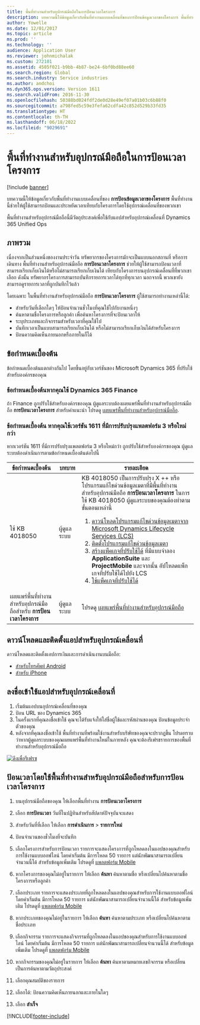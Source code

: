 ```yaml
---
title: พื้นที่ทำงานสำหรับอุปกรณ์มือถือในการป้อนเวลาโครงการ
description: บทความนี้ให้ข้อมูลเกี่ยวกับพื้นที่ทำงานแบบเคลื่อนที่ของการป้อนข้อมูลเวลาของโครงการ พื้นที่ทำงานนี้ช่วยให้ผู้ใช้สามารถป้อนและประหยัดเวลาเทียบกับโครงการโดยใช้อุปกรณ์เคลื่อนที่ของพวกเขา
author: Yowelle
ms.date: 12/01/2017
ms.topic: article
ms.prod: ''
ms.technology: ''
audience: Application User
ms.reviewer: johnmichalak
ms.custom: 272101
ms.assetid: 4505f021-b9bb-4b87-be24-6bf0bd88ee60
ms.search.region: Global
ms.search.industry: Service industries
ms.author: andchoi
ms.dyn365.ops.version: Version 1611
ms.search.validFrom: 2016-11-30
ms.openlocfilehash: 50388bd024fdf2de0d28e49ef07a01b03c6b88f0
ms.sourcegitcommit: a798fed5c59e3fefa62cdfa42c852d529b33fd35
ms.translationtype: HT
ms.contentlocale: th-TH
ms.lasthandoff: 06/18/2022
ms.locfileid: "9029691"
---
```

# <a name="project-time-entry-mobile-workspace"></a>พื้นที่ทำงานสำหรับอุปกรณ์มือถือในการป้อนเวลาโครงการ

[!include [banner](../includes/banner.md)]

บทความนี้ให้ข้อมูลเกี่ยวกับพื้นที่ทำงานแบบเคลื่อนที่ของ **การป้อนข้อมูลเวลาของโครงการ** พื้นที่ทำงานนี้ช่วยให้ผู้ใช้สามารถป้อนและประหยัดเวลาเทียบกับโครงการโดยใช้อุปกรณ์เคลื่อนที่ของพวกเขา

พื้นที่ทำงานสำหรับอุปกรณ์มือถือนี้มีวัตถุประสงค์เพื่อใช้กับแอปสำหรับอุปกรณ์เคลื่อนที่ Dynamics 365 Unified Ops 

## <a name="overview"></a>ภาพรวม
เนื่องจากเป็นส่วนหนึ่งของงานประจำวัน ทรัพยากรของโครงการมักจะเป็นแบบนอกสถานที่ หรือการเดินทาง พื้นที่ทำงานสำหรับอุปกรณ์มือถือ **การป้อนเวลาโครงการ** ช่วยให้ผู้ใช้สามารถป้อนเวลาที่สามารถเรียกเก็บเงินได้หรือไม่สามารถเรียกเก็บเงินได้ เทียบกับโครงการบนอุปกรณ์เคลื่อนที่ที่พวกเขาเลือก ดังนั้น ทรัพยากรโครงการสามารถบันทึกรายการเวลาได้ทุกที่ทุกเวลา นอกจากนี้ พวกเขายังสามารถดูรายการเวลาที่ถูกบันทึกไว้แล้ว 

โดยเฉพาะ ในพื้นที่ทำงานสำหรับอุปกรณ์มือถือ **การป้อนเวลาโครงการ** ผู้ใช้สามารถทำงานเหล่านี้ได้:

-   สำหรับวันที่เลือกใดๆ ให้ป้อนจำนวนชั่วโมงที่คุณใช้ไปกับงานหนึ่งๆ
-   ค้นหาตามชื่อโครงการหรือลูกค้า เพื่อค้นหาโครงการที่จะป้อนเวลาให้
-   ระบุประเภทและกิจกรรมสำหรับเวลาที่คุณใช้ไป
-   บันทึกเวลาเป็นแบบสามารถเรียกเก็บเงินได้ หรือไม่สามารถเรียกเก็บเงินได้สำหรับโครงการ
-   ป้อนความคิดเห็นภายนอกหรือภายในก็ได้

## <a name="prerequisites"></a>ข้อกำหนดเบื้องต้น
ข้อกำหนดเบื้องต้นแตกต่างกันไป โดยขึ้นอยู่กับเวอร์ชันของ Microsoft Dynamics 365 ที่ปรับใช้สำหรับองค์กรของคุณ

### <a name="prerequisites-if-you-use-dynamics-365-finance"></a>ข้อกำหนดเบื้องต้นหากคุณใช้ Dynamics 365 Finance
ถ้า Finance ถูกปรับใช้สำหรับองค์กรของคุณ ผู้ดูแลระบบต้องเผยแพร่พื้นที่ทำงานสำหรับอุปกรณ์มือถือ **การป้อนเวลาโครงการ** สำหรับคำแนะนำ โปรดดู [เผยแพร่พื้นที่ทำงานสำหรับอุปกรณ์มือถือ](/dynamics365/fin-ops-core/dev-itpro/mobile-apps/publish-mobile-workspace).

### <a name="prerequisites-if-you-use-version-1611-with-platform-update-3-or-later"></a>ข้อกำหนดเบื้องต้น หากคุณใช้เวอร์ชัน 1611 ที่มีการปรับปรุงแพลตฟอร์ม 3 หรือใหม่กว่า
หากเวอร์ชัน 1611 ที่มีการปรับปรุงแพลตฟอร์ม 3 หรือใหม่กว่า ถูกปรับใช้สำหรับองค์กรของคุณ ผู้ดูแลระบบต้องดำเนินการตามข้อกำหนดเบื้องต้นต่อไปนี้ 

<table>
<thead>
<tr class="header">
<th>ข้อกำหนดเบื้องต้น</th>
<th>บทบาท</th>
<th>รายละเอียด</th>
</tr>
</thead>
<tbody>
<tr class="odd">

<td>ใช้ KB 4018050</td>
<td>ผู้ดูแลระบบ</td>
<td>KB 4018050 เป็นการปรับปรุง X ++ หรือโปรแกรมแก้ไขด่วนข้อมูลเมตาที่มีพื้นที่ทำงานสำหรับอุปกรณ์มือถือ <strong>การป้อนเวลาโครงการ</strong> ในการใช้ KB 4018050 ผู้ดูแลระบบของคุณต้องทำตามขั้นตอนเหล่านี้
<ol>
<li><a href="/dynamics365/fin-ops-core/dev-itpro/migration-upgrade/download-hotfix-lcs">ดาวน์โหลดโปรแกรมแก้ไขด่วนข้อมูลเมตาจาก Microsoft Dynamics Lifecycle Services (LCS)</a></li>
<li><a href="/dynamics365/fin-ops-core/dev-itpro/migration-upgrade/install-metadata-hotfix-package">ติดตั้งโปรแกรมแก้ไขด่วนข้อมูลเมตา</a></li>
<li><a href="/dynamics365/fin-ops-core/dev-itpro/deployment/create-apply-deployable-package">สร้างแพ็คเกจที่ปรับใช้ได้</a> ที่มีแบบจำลอง <strong>ApplicationSuite</strong> และ <strong>ProjectMobile</strong> และจากนั้น อัปโหลดแพ็กเกจที่ปรับใช้ได้ไปยัง LCS</li>
<li><a href="/dynamics365/fin-ops-core/dev-itpro/deployment/apply-deployable-package-system">ใช้แพ็คเกจที่ปรับใช้ได้</a></li>

</ol></td>
</tr>
<tr class="even">
<td>เผยแพร่พื้นที่ทำงานสำหรับอุปกรณ์มือถือสำหรับ <strong>การป้อนเวลาโครงการ</strong></td>
<td>ผู้ดูแลระบบ</td>
<td>โปรดดู <a href="/dynamics365/fin-ops-core/dev-itpro/mobile-apps/publish-mobile-workspace">เผยแพร่พื้นที่ทำงานสำหรับอุปกรณ์มือถือ</a></td>
</tr>
</tbody>
</table>

## <a name="download-and-install-the-mobile-app"></a>ดาวน์โหลดและติดตั้งแอปสำหรับอุปกรณ์เคลื่อนที่

ดาวน์โหลดและติดตั้งแอปการเงินและการดำเนินงานบนมือถือ:

-   [สำหรับโทรศัพท์ Android](https://go.microsoft.com/fwlink/?linkid=850662)
-   [สำหรับ iPhone](https://go.microsoft.com/fwlink/?linkid=850663)

## <a name="sign-in-to-the-mobile-app"></a>ลงชื่อเข้าใช้แอปสำหรับอุปกรณ์เคลื่อนที่
1.  เริ่มต้นแอปบนอุปกรณ์เคลื่อนที่ของคุณ
2.  ป้อน URL ของ Dynamics 365
3.  ในครั้งแรกที่คุณลงชื่อเข้าใช้ คุณจะได้รับแจ้งให้ใส่ชื่อผู้ใช้และรหัสผ่านของคุณ ป้อนข้อมูลประจำตัวของคุณ
4.  หลังจากที่คุณลงชื่อเข้าใช้ พื้นที่ทำงานที่พร้อมใช้งานสำหรับบริษัทของคุณจะปรากฏขึ้น โปรดทราบว่าหากผู้ดูแลระบบของคุณเผยแพร่พื้นที่ทำงานใหม่ในภายหลัง คุณจะต้องรีเฟรชรายการของพื้นที่ทำงานสำหรับอุปกรณ์มือถือ

[![ดึงเพื่อรีเฟรซ](./media/pull-to-refresh-list-of-workspaces-183x300.png)](./media/pull-to-refresh-list-of-workspaces.png)

## <a name="enter-time-by-using-the-project-time-entry-mobile-workspace"></a>ป้อนเวลาโดยใช้พื้นที่ทำงานสำหรับอุปกรณ์มือถือสำหรับการป้อนเวลาโครงการ
1.  บนอุปกรณ์มือถือของคุณ ให้เลือกพื้นที่ทำงาน **การป้อนเวลาโครงการ**
2.  เลือก **การป้อนเวลา** วันที่ในปฏิทินสำหรับสัปดาห์ปัจจุบันจะแสดง
3.  สำหรับวันที่ที่เลือก ให้เลือก **การดำเนินการ** &gt; **รายการใหม่**
4.  ป้อนจำนวนของชั่วโมงที่จะบันทึก
5.  เลือกโครงการสำหรับการป้อนเวลา รายการจะแสดงโครงการที่ถูกโหลดลงในแอปของคุณสำหรับการใช้งานแบบออฟไลน์ โดยค่าเริ่มต้น มีการโหลด 50 รายการ แต่นักพัฒนาสามารถเปลี่ยนจำนวนนี้ได้ สำหรับข้อมูลเพิ่มเติม โปรดดูที่ [แพลตฟอร์ม Mobile](/dynamics365/fin-ops-core/dev-itpro/mobile-apps/mobile-app-home-page)
6.  หากโครงการของคุณไม่อยู่ในรายการ ให้เลือก **ค้นหา** ค้นหาตามชื่อ หรือเปลี่ยนไปค้นหาตามชื่อโครงการหรือลูกค้า
7.  เลือกประเภท รายการจะแสดงประเภทที่ถูกโหลดลงในแอปของคุณสำหรับการใช้งานแบบออฟไลน์ โดยค่าเริ่มต้น มีการโหลด 50 รายการ แต่นักพัฒนาสามารถเปลี่ยนจำนวนนี้ได้ สำหรับข้อมูลเพิ่มเติม โปรดดูที่ [แพลตฟอร์ม Mobile](/dynamics365/fin-ops-core/dev-itpro/mobile-apps/mobile-app-home-page)
8.  หากประเภทของคุณไม่อยู่ในรายการ ให้เลือก **ค้นหา** ค้นหาตามประเภท หรือเปลี่ยนไปค้นหาตามชื่อประเภท
9.  เลือกกิจกรรม รายการจะแสดงกิจกรรมที่ถูกโหลดลงในแอปของคุณสำหรับการใช้งานแบบออฟไลน์ โดยค่าเริ่มต้น มีการโหลด 50 รายการ แต่นักพัฒนาสามารถเปลี่ยนจำนวนนี้ได้ สำหรับข้อมูลเพิ่มเติม โปรดดูที่ [แพลตฟอร์ม Mobile](/dynamics365/fin-ops-core/dev-itpro/mobile-apps/mobile-app-home-page)
10. หากกิจกรรมของคุณไม่อยู่ในรายการ ให้เลือก **ค้นหา** ค้นหาตามหมายเลขกิจกรรม หรือเปลี่ยนเป็นการค้นหาตามวัตถุประสงค์

11. เลือกคุณสมบัติของรายการ
12. เลือกได้: ป้อนความคิดเห็นภายนอกและภายในใดๆ
13. เลือก **สำเร็จ**


[!INCLUDE[footer-include](../includes/footer-banner.md)]